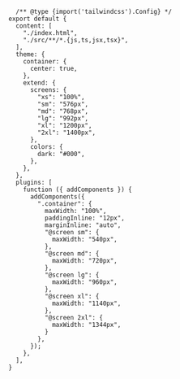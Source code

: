 <code>
  /** @type {import('tailwindcss').Config} */
export default {
  content: [
    "./index.html",
    "./src/**/*.{js,ts,jsx,tsx}",
  ],
  theme: {
    container: {
      center: true,
    },
    extend: {
      screens: {
        "xs": "100%",
        "sm": "576px",
        "md": "768px",
        "lg": "992px",
        "xl": "1200px",
        "2xl": "1400px",
      },
      colors: {
        dark: "#000",
      },
    },
  },
  plugins: [
    function ({ addComponents }) {
      addComponents({
        ".container": {
          maxWidth: "100%",
          paddingInline: "12px",
          marginInline: "auto",
          "@screen sm": {
            maxWidth: "540px",
          },
          "@screen md": {
            maxWidth: "720px",
          },
          "@screen lg": {
            maxWidth: "960px",
          },
          "@screen xl": {
            maxWidth: "1140px",
          },
          "@screen 2xl": {
            maxWidth: "1344px",
          }
        },
      });
    },
  ],
}
</code>
